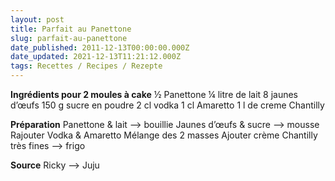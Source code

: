 ```yaml
---
layout: post
title: Parfait au Panettone
slug: parfait-au-panettone
date_published: 2011-12-13T00:00:00.000Z
date_updated: 2021-12-13T11:21:12.000Z
tags: Recettes / Recipes / Rezepte
---
```


**Ingrédients pour 2 moules à cake**
½ Panettone
¼ litre de lait
8 jaunes d’œufs
150 g sucre en poudre
2 cl vodka
1 cl Amaretto
1 l de creme Chantilly

**Préparation**
Panettone & lait --> bouillie
Jaunes d’œufs & sucre --> mousse
Rajouter Vodka & Amaretto
Mélange des 2 masses
Ajouter crème Chantilly très fines
--> frigo

**Source** Ricky --> Juju
